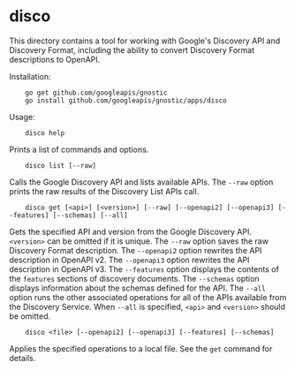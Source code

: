 # disco

This directory contains a tool for working with Google's Discovery API and Discovery Format,
including the ability to convert Discovery Format descriptions to OpenAPI.

Installation:

        go get github.com/googleapis/gnostic
        go install github.com/googleapis/gnostic/apps/disco


Usage:

        disco help

Prints a list of commands and options.

        disco list [--raw]

Calls the Google Discovery API and lists available APIs.
The `--raw` option prints the raw results of the Discovery List APIs call.

        disco get [<api>] [<version>] [--raw] [--openapi2] [--openapi3] [--features] [--schemas] [--all]

Gets the specified API and version from the Google Discovery API.
`<version>` can be omitted if it is unique.
The `--raw` option saves the raw Discovery Format description.
The `--openapi2` option rewrites the API description in OpenAPI v2.
The `--openapi3` option rewrites the API description in OpenAPI v3.
The `--features` option displays the contents of the `features` sections of discovery documents.
The `--schemas` option displays information about the schemas defined for the API.
The `--all` option runs the other associated operations for all of the APIs available from the Discovery Service.
When `--all` is specified, `<api>` and `<version>` should be omitted.

        disco <file> [--openapi2] [--openapi3] [--features] [--schemas]

Applies the specified operations to a local file. See the `get` command for details.
